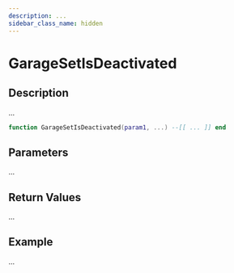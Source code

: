 ```yaml
---
description: ...
sidebar_class_name: hidden
---
```


# GarageSetIsDeactivated

## Description

...

```lua
function GarageSetIsDeactivated(param1, ...) --[[ ... ]] end
```

## Parameters

...

## Return Values

...

## Example

...

